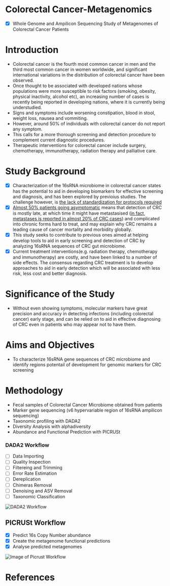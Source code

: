 # Colorectal Cancer-Metagenomics
- [x] Whole Genome and Ampilicon Sequencing Study of Metagenomes of Colorectal Cancer Patients

# Introduction
- Colorectal cancer is the fourth most common cancer in men and the third most common cancer in women worldwide,
and significant international variations in the distribution of colorectal cancer have been observed.
- Once thought to be associated with developed nations whose populations were more susceptible to risk factors
(smoking, obesity, physical inactivity, alcohol etc), an increasing number of cases is recently being reported 
in developing nations, where it is currently being understudied.
- Signs and symptoms include worsening constipation, blood in stool, weight loss, nausea and vommiting. 
- However, around 50% of individuals with colorectal cancer do not report any symptom.
- This calls for a more thorough screening and detection procedure to complement current diagnostic procedures.
- Therapeutic interventions for colorectal cancer include surgery, chemotherapy, immunotherapy, radiation 
therapy and palliative care.

# Study Background
- [x] Characterization of the 16sRNA microbiome in colorectal cancer states has the potential to aid in developing biomarkers
for effective screening and diagnosis, and has been explored by previoius studies. The challenge however, is [the lack of
standardization for protocols required](https://pubmed.ncbi.nlm.nih.gov/29755427/)
- [x] [Almost 50% patients going asymptomatic](https://www.ncbi.nlm.nih.gov/pmc/articles/PMC6133998/) means that detection of
CRC is mostly late, at which time it might have metastasised ([in fact, metastases is reported in almost 20% of CRC cases](https://pubmed.ncbi.nlm.nih.gov/24639430/)) and complicated into chronic forms hard to treat, and may explain why CRC remains a 
leading cause of cancer mortality and morbidity globally.
- [x] This study seeks to contribute to previous ones aimed at helping develop tools to aid in early screening and detection of CRC
by analyzing 16sRNA sequences of CRC gut microbiome.
- [x] Current treatment interventions(e.g. radiation therapy, chemotherapy and immunotherapy) are costly, and have been linked to a
number of side effects. The consensus regarding CRC treatment is to develop approaches to aid in early detection which will be 
associated with less risk, less cost and better diagnosis.

# Significance of the Study
- Without even showing symptoms, molecular markers have great precision and accuracy in detecting infections 
(including colorectal cancer) early stage, and can be relied on to aid in effective diagnosing of CRC even in patients who may 
appear not to have them.

# Aims and Objectives
- To characterize 16sRNA gene sequences of CRC microbiome and identify regions potentail of development for genomic markers for 
CRC screening

# Methodology
- Fecal samples of Colorectal Cancer Microbiome obtained from patients
- Marker gene sequencing (v6 hypervariable region of 16sRNA ampilicon sequencing)
- Taxonomic profiling with DADA2
- Diversity Analysis with alphadiversity
- Abundance and Functional Prediction with PICRUSt

### DADA2 Workflow
- [ ] Data Importing
- [ ] Quality Inspection
- [ ] Filtereing and Trimming
- [ ] Error Rate Estimation
- [ ] Dereplication
- [ ] Chimeras Removal
- [ ] Denoising and ASV Removal
- [ ] Taxonomic Classification

![DADA2 Workflow](https://slidetodoc.com/presentation_image_h/287504176fd61fbf9140bef6852f2963/image-24.jpg)

## PICRUSt Workflow
- [x] Predict 16s Copy Number abundance
- [x] Create the metagenome functional predictions 
- [x] Analyse predicted metagenomes

![Image of Picrust Workflow](https://media.springernature.com/full/springer-static/image/art%3A10.1038%2Fnbt.2676/MediaObjects/41587_2013_Article_BFnbt2676_Fig1_HTML.jpg) 

# References


